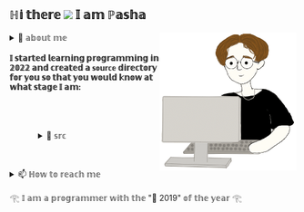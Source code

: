 ## ℍ𝕚 𝕥𝕙𝕖𝕣𝕖  <img style="width:30px" src="https://camo.githubusercontent.com/8653492b3ab0c46cc580ad293f0555880ecf8ac82f0a761f17af1335e85e4de6/68747470733a2f2f71706c7573706963747572652e6f73732d636e2d6265696a696e672e616c6979756e63732e636f6d2f364c6a6a51412f48692e676966" /> 𝕀 𝕒𝕞 ℙ𝕒𝕤𝕙𝕒
<img align='right' width='240px' src='https://raw.githubusercontent.com/ESCA7A/ESCA7A/main/lib/pasha_rabotkaet.gif'/>


<details><summary> 🌱 𝕒𝕓𝕠𝕦𝕥 𝕞𝕖 </summary>
  <blockquote>
    <img style="width:100px;" 
     src="https://media.tenor.com/Oz17KlgG2GoAAAAi/peach-cat.gif" /> <p style='font-size:15px'
                                                                                          ><h2> 𝕚 𝕝𝕚𝕜𝕖 𝕥𝕠 𝕕𝕖𝕧𝕖𝕝𝕠𝕡 🤓</h2><br>
    <img style="width:100px;" 
     src="https://media.tenor.com/sgK8603Um58AAAAi/kitty-cat.gif" /> <p style='font-size:15px'
                                                                                          ><h2> 𝕚 𝕕𝕣𝕖𝕒𝕞 𝕠𝕗 𝕓𝕖𝕔𝕠𝕞𝕚𝕟𝕘 𝕒 𝕔𝕠𝕠𝕝 𝕕𝕖𝕧𝕖𝕝𝕠𝕡𝕖𝕣 :D </h2><br>
    <img style="width:100px;" 
     src="https://media.tenor.com/xDxd1bVH4ccAAAAC/peach-peach-cat.gif" /> <p style='font-size:15px'
                                                                                          ><h2> 𝕤𝕠 𝕕𝕖𝕞𝕒𝕟𝕕𝕚𝕟𝕘 𝕠𝕗 𝕞𝕪𝕤𝕖𝕝𝕗 𝕥𝕙𝕒𝕥 𝕤𝕠𝕞𝕖𝕥𝕚𝕞𝕖𝕤 𝕀 𝕘𝕖𝕥 𝕦𝕡𝕤𝕖𝕥 🥹</h2><br>
    <img style="width:100px;" 
     src="https://media.tenor.com/4UWwJUSEJFEAAAAi/bongo-cat.gif" /> <p style='font-size:15px'
                                                                                          ><h2> 𝕧𝕖𝕣𝕪 𝕞𝕦𝕤𝕚𝕔𝕒𝕝 𝕒𝕟𝕕 𝕀 𝕨𝕣𝕚𝕥𝕖 𝕥𝕣𝕒𝕔𝕜𝕤 𝕚𝕟 𝔽𝕃 𝕤𝕥𝕦𝕕𝕚𝕠 𝟚𝟘 <a href="https://soundcloud.com/esca7a"><img style="width:5%" src="https://www.freepnglogos.com/uploads/soundcloud-logo-png/soundcloud-logo-soundcloud-icon-transparent-png-1.png"/>
</a><a href="https://open.spotify.com/artist/6V7KXcEAqu7EcTPbJzEBuG"><img 
src="https://www.freepnglogos.com/uploads/spotify-logo-png/spotify-icon-marilyn-scott-0.png" width="5%" /></a></h2><br>
    <img style="width:100px;" 
     src="https://media.tenor.com/O5eWLxAnEVQAAAAC/bug-cat-capoo-fat.gif" /> <p style='font-size:15px'
                                                                                          ><h2> 𝕧𝕚𝕕𝕖𝕠𝕞𝕒𝕜𝕖𝕣 𝕚𝕟 𝔸𝕕𝕠𝕓𝕖 𝕒𝕗𝕥𝕖𝕣 𝕖𝕗𝕗𝕖𝕔𝕥𝕤 </h2><br>
    <img style="width:100px;" 
     src="https://media.tenor.com/z4B8aQE5CywAAAAj/blue-bugcat-capoo.gif" /> <p style='font-size:15px'
                                                                                          ><h2> 𝕀 𝕡𝕝𝕒𝕪𝕖𝕕 𝕤𝕡𝕠𝕣𝕥𝕤 𝕦𝕟𝕥𝕚𝕝 𝕀 𝕨𝕒𝕤 𝟙𝟜, 𝕒𝕟𝕕 𝕥𝕙𝕖𝕟 𝕀 𝕨𝕒𝕤 𝕤𝕙𝕠𝕥 𝕚𝕟 𝕥𝕙𝕖 𝕜𝕟𝕖𝕖 🧙</h2><br>
  <blockquote>
</details>


     
#### 𝕀 𝕤𝕥𝕒𝕣𝕥𝕖𝕕 𝕝𝕖𝕒𝕣𝕟𝕚𝕟𝕘 𝕡𝕣𝕠𝕘𝕣𝕒𝕞𝕞𝕚𝕟𝕘 𝕚𝕟 𝟚𝟘𝟚𝟚 𝕒𝕟𝕕 𝕔𝕣𝕖𝕒𝕥𝕖𝕕 𝕒 `𝕤𝕠𝕦𝕣𝕔𝕖` 𝕕𝕚𝕣𝕖𝕔𝕥𝕠𝕣𝕪 𝕗𝕠𝕣 𝕪𝕠𝕦 𝕤𝕠 𝕥𝕙𝕒𝕥 𝕪𝕠𝕦 𝕨𝕠𝕦𝕝𝕕 𝕜𝕟𝕠𝕨 𝕒𝕥 𝕨𝕙𝕒𝕥 𝕤𝕥𝕒𝕘𝕖 𝕀 𝕒𝕞:

<div style="padding: 50px;">
  <details>
    <summary> 📁 𝕤𝕣𝕔 </summary>
    <blockquote>
      <details>
        <summary>ℙℍℙ</summary>
        <blockquote>
          <summary>. Применяю стандарты кодирования</summary>
          <summary>. Люблю чистый код</summary>
          <summary>. Могу читать и погружаться в чужую архитектуру</summary>
          <summary>. Стараюсь следовать дизайну low coupling - high coheasion</summary>
          <summary>. Работал с DDD (Domain-Driven Design), MVC, MVVC</summary>
        </blockquote>
      </details>
      <details>
        <summary>𝔻𝕠𝕔𝕜𝕖𝕣</summary>
        <blockquote>
          <summary>. Мне нравятся преимущества которые нам дает докер</summary>
          <summary>. Разбираюсь и могу писать докерфайлы (плюсом докер композы и конфигурации сервера)</summary>
        </blockquote>
      </details>
      <details>
        <summary>𝕃𝕒𝕣𝕒𝕧𝕖𝕝</summary>
        <blockquote>
          <summary>. Отличный фреймворк. Люблю его за простоту в сложных вещах и аккуратный код</summary>
        </blockquote>
      </details>
      <details>
        <summary>𝕊ℚ𝕃</summary>
        <blockquote>
          <summary>. мускул инфо</summary>
        </blockquote>
      </details>
      <details>
        <summary>𝕌ℕ𝕀𝕏</summary>
        <blockquote>
          <summary>. Работаю на линуксе (Manjaro)</summary>
          <summary>. Администрирование машины для меня не просто звук(боль, tty, черный экран, apt-get upgrade, старые зеркала)</summary>
          <summary>. Люблю писать bash скрипты для экономии процессов</summary>
        </blockquote>
      </details>
    </blockquote>
  </details>
</div>

<details>
  <summary> 📫 ℍ𝕠𝕨 𝕥𝕠 𝕣𝕖𝕒𝕔𝕙 𝕞𝕖 </summary>
  <blockquote>
    <a href="mailto:pasha.esca1a@gmail.com?subject='GITHUB MESSAGE'"><img style="width: 3%" src="https://www.freepnglogos.com/uploads/logo-gmail-png/logo-gmail-png-gmail-icon-download-png-and-vector-1.png"> 𝔾𝕄𝔸𝕀𝕃</a> <br></img>
    <a href="https://t.me/esca7a"><img style="width: 3%" src="https://www.freepnglogos.com/uploads/telegram-logo-png-0.png"> 𝕋𝕖𝕝𝕖𝕘𝕣𝕒𝕞</a> <br></img>
  </blockquote>
</details>  
       
𓂀 𝕀 𝕒𝕞 𝕒 𝕡𝕣𝕠𝕘𝕣𝕒𝕞𝕞𝕖𝕣 𝕨𝕚𝕥𝕙 𝕥𝕙𝕖 "📅 2019" 𝕠𝕗 𝕥𝕙𝕖 𝕪𝕖𝕒𝕣 𓂀

